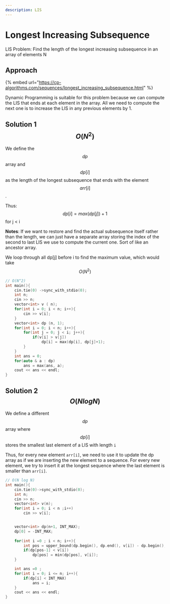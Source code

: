 ```yaml
---
description: LIS
---
```


# Longest Increasing Subsequence

LIS Problem: Find the length of the longest increasing subsequence in an array of elements N

## Approach

{% embed url="https://cp-algorithms.com/sequences/longest_increasing_subsequence.html" %}

Dynamic Programming is suitable for this problem because we can compute the LIS that ends at each element in the array. All we need to compute the next one is to increase the LIS in any previous elements by 1.&#x20;

## Solution 1 $$O(N^2)$$

We define the $$dp$$ array and $$dp[i]$$ as the length of the longest subsequence that ends with the element $$arr[i]$$.&#x20;

Thus: $$dp[i]=max(dp[j] ) + 1$$ for j < i

**Notes**: If we want to restore and find the actual subsequence itself rather than the length, we can just have a separate array storing the index of the second to last LIS we use to compute the current one. Sort of like an ancestor array.&#x20;

We loop through all dp\[j] before i to find the maximum value, which would take $$O(N^2)$$

```cpp
// O(N^2)
int main(){
    cin.tie(0) ->sync_with_stdio(0);
    int n;
    cin >> n;
    vector<int> v ( n);
    for(int i = 0; i < n; i++){
        cin >> v[i];
    }
    vector<int> dp (n, 1);
    for(int i = 0; i < n; i++){
        for(int j = 0; j < i; j++){
            if(v[i] > v[j])
                dp[i] = max(dp[i], dp[j]+1);
        }
    }
    int ans = 0;
    for(auto & a : dp)
        ans = max(ans, a);
    cout << ans << endl;
}
```

## Solution 2 $$O(NlogN)$$

We define a different $$dp$$ array where $$dp[i]$$ stores the smallest last element of a LIS with length `i`

Thus, for every new element `arr[i]`, we need to use it to update the dp array as if we are inserting the new element to a sequence. For every new element, we try to insert it at the longest sequence where the last element is smaller than `arr[i]`.

```cpp
// O(N log N)
int main(){
    cin.tie(0)->sync_with_stdio(0);
    int n;
    cin >> n;
    vector<int> v(n);
    for(int i = 0; i < n ;i++)
        cin >> v[i];


    vector<int> dp(n+1, INT_MAX);
    dp[0] = -INT_MAX;
    
    for(int i =0 ; i < n; i++){
        int pos = upper_bound(dp.begin(), dp.end(), v[i]) - dp.begin();
        if(dp[pos-1] < v[i])
            dp[pos] = min(dp[pos], v[i]);
    }

    int ans =0 ;
    for(int i = 0; i <= n; i++){
        if(dp[i] < INT_MAX)
            ans = i;
    }
    cout << ans << endl;
}
```

